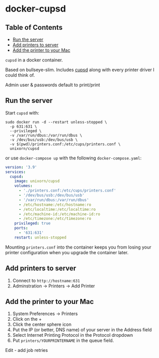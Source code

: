 # docker-cupsd
<!-- START doctoc generated TOC please keep comment here to allow auto update -->
<!-- DON'T EDIT THIS SECTION, INSTEAD RE-RUN doctoc TO UPDATE -->
## Table of Contents

- [Run the server](#run-the-server)
- [Add printers to server](#add-printers-to-server)
- [Add the printer to your Mac](#add-the-printer-to-your-mac)

<!-- END doctoc generated TOC please keep comment here to allow auto update -->


`cupsd` in a docker container.

Based on bullseye-slim. Includes [cupsd](https://cups.org) along with every printer driver I could think of.

Admin user & passwords default to print/print

## Run the server

Start `cupsd` with:

```
sudo docker run -d --restart unless-stopped \
  -p 631:631 \
  --privileged \
  -v /var/run/dbus:/var/run/dbus \
  -v /dev/bus/usb:/dev/bus/usb \
  -v $(pwd)/printers.conf:/etc/cups/printers.conf \
  unixorn/cupsd
```

or use `docker-compose up` with the following `docker-compose.yaml`:

```yaml
version: '3.9'
services:
  cupsd:
    image: unixorn/cupsd
    volumes:
      - './printers.conf:/etc/cups/printers.conf'
      - '/dev/bus/usb:/dev/bus/usb'
      - '/var/run/dbus:/var/run/dbus'
      - /etc/hostname:/etc/hostname:ro
      - /etc/localtime:/etc/localtime:ro
      - /etc/machine-id:/etc/machine-id:ro
      - /etc/timezone:/etc/timezone:ro
    privileged: true
    ports:
      - '631:631'
    restart: unless-stopped
```

Mounting `printers.conf` into the container keeps you from losing your printer configuration when you upgrade the container later.

## Add printers to server

1. Connect to `http://hostname:631`
2. Adminstration -> Printers -> Add Printer

## Add the printer to your Mac

1. System Preferences -> Printers
2. Click on the +
3. Click the center sphere icon
4. Put the IP (or better, DNS name) of your server in the Address field
5. Select Internet Printing Protocol in the Protocol dropdown
6. Put `printers/YOURPRINTERNAME` in the queue field.

Edit - add job retries
